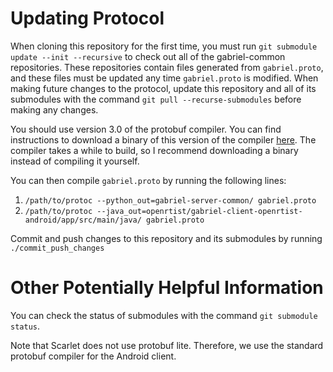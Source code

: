 # Updating Protocol
When cloning this repository for the first time, you must run
`git submodule update --init --recursive` to check out all of the gabriel-common
repositories. These repositories contain files generated from `gabriel.proto`,
and these files must be updated any time `gabriel.proto` is modified. When
making future changes to the protocol, update this repository and all of its
submodules with the command `git pull --recurse-submodules` before making any
changes.

You should use version 3.0 of the protobuf compiler. You can find instructions
to download a binary of this version of the compiler
[here](https://github.com/tensorflow/models/blob/master/research/object_detection/g3doc/installation.md#manual-protobuf-compiler-installation-and-usage).
The compiler takes a while to build, so I recommend downloading a binary instead
of compiling it yourself.

You can then compile `gabriel.proto` by running the following lines:
1. `/path/to/protoc --python_out=gabriel-server-common/ gabriel.proto`
2. `/path/to/protoc --java_out=openrtist/gabriel-client-openrtist-android/app/src/main/java/ gabriel.proto`

Commit and push changes to this repository and its submodules by running
`./commit_push_changes`

# Other Potentially Helpful Information

You can check the status of submodules with the command `git submodule status`.

Note that Scarlet does not use protobuf lite. Therefore, we use the standard
protobuf compiler for the Android client.
